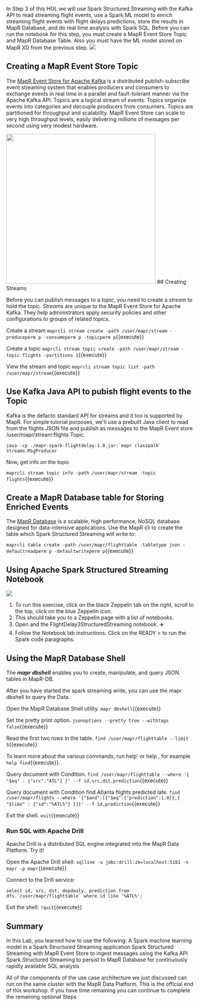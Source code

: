 In Step 3 of this HOL we will use Spark Structured Streaming with the Kafka API to read streaming flight events, use a Spark ML model to enrich streaming flight events with flight delays predictions, store the results in MapR Database, and do real time analysis with Spark SQL.
Before you can run the notebook for this step, you must create a MapR Event Store Topic and MapR Database Table. Also you must have the ML model stored on MapR XD from the previous step.
<img src="https://github.com/mapr-demos/katacoda-scenarios/raw/master/spark_flight_delays/assets/flightusecase.png?raw=true width=400 height=400">
<br/>

## Creating a MapR Event Store Topic

The [MapR Event Store for Apache Kafka](https://mapr.com/products/mapr-streams/) 
is a distributed publish-subscribe event streaming system that enables producers and consumers to exchange events in real time in a parallel and fault-tolerant manner via the Apache Kafka API.
Topics are a logical stream of events. Topics organize events into categories and decouple producers from consumers. Topics are partitioned for throughput and scalability. MapR Event Store can scale to very high throughput levels, easily delivering millions of messages per second using very modest hardware.

<img src="https://mapr.com/blog/real-time-analysis-popular-uber-locations-spark-structured-streaming-machine-learning-kafka-and-mapr-db/assets/image16.png" width=400 height=400 >
## Creating Streams

Before you can publish messages to a *topic*, you need to create a *stream* to hold the topic. *Streams* are unique to the MapR Event Store for Apache Kafka. They help administrators apply security policies and other configurations to groups of related topics.

Create a stream `maprcli stream create -path /user/mapr/stream -produceperm p -consumeperm p -topicperm p`{{execute}}

Create a topic `maprcli stream topic create -path /user/mapr/stream -topic flights -partitions 1`{{execute}}

View the stream and topic `maprcli stream topic list -path /user/mapr/stream`{{execute}}

## Use Kafka Java API to pubish flight events to the Topic

Kafka is the defacto standard API for streams and it too is supported by MapR. For simple tutorial purposes, we'll use a prebuilt Java client to read from the flights JSON file and publish as messages to the MapR Event store /user/mapr/stream:flights Topic. 

<pre><code class="execute">java -cp ./mapr-spark-flightdelay-1.0.jar:`mapr classpath` streams.MsgProducer</code></pre>

Now, get info on the topic

`maprcli stream topic info -path /user/mapr/stream -topic flights`{{execute}}


## Create a MapR Database table for Storing Enriched Events

The [MapR Database](https://mapr.com/products/mapr-db/) is a scalable, high performance, NoSQL database designed for data-intensive applications. Use the MapR cli to create the table which Spark Structured Streaming will write to:

`maprcli table create -path /user/mapr/flighttable -tabletype json -defaultreadperm p -defaultwriteperm p`{{execute}}

## Using Apache Spark Structured Streaming Notebook 
<img src="https://github.com/mapr-demos/katacoda-scenarios/raw/master/spark_flight_delays/assets/StreamDBApplication.png?raw=true width=400 height=400">

1. To run this exercise, click on the black Zeppelin tab on the right, scroll to the top, click on the blue Zeppelin icon. 
2. This should take you to a Zeppelin page with a list of notebooks.
3. Open and the FlightDelay3StructuredStreaming notebook. ✈️
4. Follow the Notebook lab instructions. Click on the READY > to run the Spark code paragraphs. 

## Using the MapR Database Shell

The ***mapr dbshell*** enables you to create, manipulate, and query JSON tables in MapR-DB.

After you have started the spark streaming write, you can use the mapr dbshell to query the Data. 

Open the MapR Database Shell utility. `mapr dbshell`{{execute}} 

Set the pretty print option. `jsonoptions --pretty true --withtags false`{{execute}}

Read the first two rows in the table. `find /user/mapr/flighttable --limit 5`{{execute}}

To learn more about the various commands, run help' or help <command> , for example `help find`{{execute}}.

Query document with Condition. `find /user/mapr/flighttable --where '{ "$eq" : {"src":"ATL"} }' --f id,src,dst,prediction`{{execute}}

Query document with Condition find Atlanta flights predicted late.
`find /user/mapr/flights --where '{"$and":[{"$eq":{"prediction":1.0}},{ "$like" : {"id":"%ATL%"} }]}' --f id,prediction`{{execute}}

Exit the shell. `exit`{{execute}}

### Run SQL with Apache Drill

Apache Drill is a distributed SQL engine integrated into the MapR Data Platform. Try it!

Open the Apache Drill shell:
`sqlline -u jdbc:drill:zk=localhost:5181 -n mapr -p mapr`{{execute}}

Connect to the Drill service: 
<pre><code class="execute">select id, src, dst, depdealy, prediction from dfs.`/user/mapr/flighttable` where id like '%ATL%';</code></pre>

Exit the shell: `!quit`{{execute}}

## Summary
In this Lab, you learned how to use the following:
A Spark machine learning model in a Spark Structured Streaming application
Spark Structured Streaming with MapR Event Store to ingest messages using the Kafka API
Spark Structured Streaming to persist to MapR Database for continuously rapidly available SQL analysis

All of the components of the use case architecture we just discussed can run on the same cluster with the MapR Data Platform. 
This is the official end of this workshop. If you have time remaining you can continue to complete the remaining optional Steps


